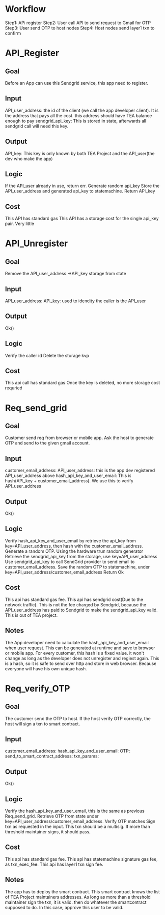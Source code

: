 # Workflow

Step1: APi register
Step2: User call API to send request to Gmail for OTP
Step3: User send OTP to host nodes
Step4: Host nodes send layer1 txn to confirm

# API_Register
## Goal
Before an App can use this Sendgrid service, this app need to register.
## Input
API_user_address: the id of the client (we call the app developer client). It is the address that pays all the cost. this address should have TEA balance enough to pay
sendgrid_api_key: This is stored in state, afterwards all sendgrid call will need this key.
## Output
API_key: This key is only known by both TEA Project and the API_user(the dev who make the app)
## Logic
If the API_user already in use, return err.
Generate random api_key
Store the API_user_address and generated api_key to statemachine.
Return API_key
## Cost
This API has standard gas
This API has a storage cost for the single api_key pair. Very little

# API_Unregister
## Goal
Remove the API_user_address ->API_key storage from state
## Input
API_user_address:
API_key: used to idendity the caller is the API_user
## Output
Ok()
## Logic
Verify the caller id
Delete the storage kvp
## Cost
This api call has standard gas
Once the key is deleted, no more storage cost requried

# Req_send_grid
## Goal
Customer send req from browser or mobile app. Ask the host to generate OTP and send to the given gmail account. 
## Input
customer_email_address:
API_user_address: this is the app dev registered API_user_address above
hash_apî_key_and_user_email: This is hash(API_key + customer_email_address). We use this to verify API_user_address
## Output
Ok()
## Logic
Verify hash_api_key_and_user_email by retrieve the api_key from key=API_user_address, then hash with the customer_email_address.
Generate a random OTP. Using the hardware trun random generator
Retrieve the sendgrid_api_key from the storage, use key=API_user_address
Use sendgrid_api_key to call SendGrid provider to send email to customer_email_address.
Save the random OTP to statemachine, under key=API_user_address/customer_email_address
Return Ok
## Cost
This api has standard gas fee.
This api has sendgrid cost(Due to the network traffic). This is not the fee charged by Sendgrid, because the API_user_address has paid to Sendgrid to make the sendgrid_api_key valid. This is out of TEA project.
## Notes
The App developer need to calculate the hash_api_key_and_user_email when user request. This can be generated at runtime and save to browser or mobile app. For every customer, this hash is a fixed value. it won't change as long as the developer does not unregister and regiest again.
This is a hash, so it is safe to send over http and store in web browser. Because everyone will have his own unique hash.

# Req_verify_OTP
## Goal
The customer send the OTP to host. If the host verify OTP correctly, the host will sign a txn to smart contract.
## Input
customer_email_address:
hash_api_key_and_user_email:
OTP:
send_to_smart_contract_address:
txn_params:
## Output
Ok()
## Logic
Verify the hash_api_key_and_user_email, this is the same as previous Req_send_grid.
Retrieve OTP from state under key=API_user_address/customer_email_address.
Verify OTP matches
Sign txn as requested in the input. This txn should be a multisig. If more than threshold maintainer signs, it should pass.
## Cost
This api has standard gas fee.
This api has statemachine signature gas fee, as txn_exec_fee.
This api has layer1 txn sign fee.
## Notes
The app has to deploy the smart contract. This smart contract knows the list of TEA Project maintainers addresses. As long as more than a threshold maintainer sign the txn, it is valid. then do whatever the smartcontract supposed to do. In this case, approve this user to be valid.




